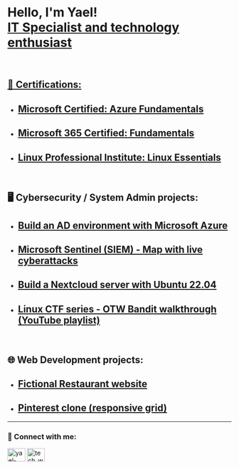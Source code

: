 <h1 align="left">Hello, I'm Yael!<br>
<a href="https://www.linkedin.com/in/yael-palacios-374226197/">IT Specialist and technology enthusiast</h1>

<br>  
    
<h2>📃 Certifications:</h2> 
  
- ## [Microsoft Certified: Azure Fundamentals](https://www.credly.com/badges/fce9a4f9-a238-45ac-aa58-e31e3fac54f8?source=linked_in_profile)
- ## [Microsoft 365 Certified: Fundamentals](https://www.credly.com/badges/f497099b-5e9c-40fe-a19b-78f607a0fcc5/public_url)  
- ## [Linux Professional Institute: Linux Essentials](https://cs.lpi.org/caf/Xamman/certification/verify/LPI000535133/3wk5pytpt7)  

<br>  
  
<h2>🖥️ Cybersecurity / System Admin projects:</h2> 
  
- ## [Build an AD environment with Microsoft Azure](https://github.com/YayoPalacios/Azure_Active_Directory_Lab)
  
- ## [Microsoft Sentinel (SIEM) - Map with live cyberattacks](https://github.com/YayoPalacios/Microsoft_Sentinel_Lab)
       
- ## [Build a Nextcloud server with Ubuntu 22.04](https://github.com/YayoPalacios/Nextcloud_Server_Ubuntu)

- ## [Linux CTF series - OTW Bandit walkthrough (YouTube playlist)](https://youtube.com/playlist?list=PLuYfa_nCnOPURyDp4aDT4TIhKr2XqxgLd)

  
<br>  
 
<h2>🌐 Web Development projects:</h2>
       
- ## [Fictional Restaurant website](https://github.com/YayoPalacios/CoderHouse_web_project)
- ## [Pinterest clone (responsive grid)](https://github.com/YayoPalacios/Pinterest_clone_responsive)

<hr>  
 
<h3 align="left"> 🤳 Connect with me:</h3>
<p align="left">
<a href="https://linkedin.com/in/yael-palacios-374226197" target="blank"><img align="center" src="https://raw.githubusercontent.com/rahuldkjain/github-profile-readme-generator/master/src/images/icons/Social/linked-in-alt.svg" alt="yael-palacios-374226197" height="30" width="40" /></a>
<a href="https://www.youtube.com/channel/UCTowqD_AhGEF_z5-MlSN_ZQ" target="blank"><img align="center" src="https://raw.githubusercontent.com/rahuldkjain/github-profile-readme-generator/master/src/images/icons/Social/youtube.svg" alt="tech_with_yayo" height="30" width="40" /></a>
</p>


